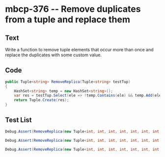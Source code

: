 # mbcp-376 -- Remove duplicates from a tuple and replace them

## Text

Write a function to remove tuple elements that occur more than once and replace the duplicates with some custom value.

## Code

```csharp
public Tuple<string> RemoveReplica(Tuple<string> testTup)
{
    HashSet<string> temp = new HashSet<string>();
    var res = testTup.Select(ele => !temp.Contains(ele) && temp.Add(ele) ? ele : "MSP").ToArray();
    return Tuple.Create(res);
}
```

## Test List

```csharp
Debug.Assert(RemoveReplica(new Tuple<int, int, int, int, int, int, int, int, int, int>(1, 1, 4, 4, 4, 5, 5, 6, 7, 7)).Equals(new Tuple<object, object, int, object, object, int, object, int, int, object>(1, "MSP", 4, "MSP", "MSP", 5, "MSP", 6, 7, "MSP")));
```

```csharp
Debug.Assert(RemoveReplica(new Tuple<int, int, int, int, int, int, int, int, int, int, int>(2, 3, 4, 4, 5, 6, 6, 7, 8, 9, 9)) == new Tuple<int, object, int, object, int, object, int, int, int, object>(2, 3, 4, "MSP", 5, 6, "MSP", 7, 8, 9, "MSP"));
```

```csharp
Debug.Assert(RemoveReplica(new Tuple<int, int, int, int, int, int, int, int, int, int>(2, 2, 5, 4, 5, 7, 5, 6, 7, 7)).Equals(new Tuple<int, string, int, int, string, int, string, int, string, string>(2, "MSP", 5, 4, "MSP", 7, "MSP", 6, "MSP", "MSP")));
```
